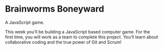 # Brainworms Boneyward

A JavaScript game.

This week you’ll be building a JavaScript based computer game. For the first time, you will work as a team to complete this project. You’ll learn about collaborative coding and the true power of Git and Scrum!
